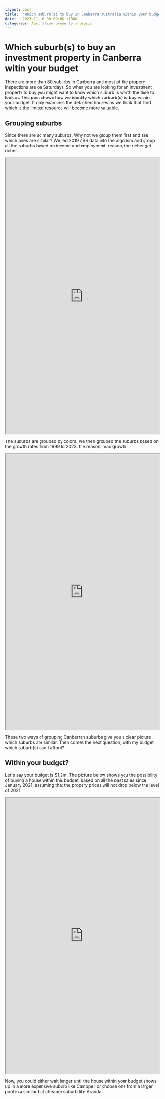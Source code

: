 ```yaml
---
layout: post
title:  "Which suburb(s) to buy in Canberra Australia within your budget"
date:   2023-11-10 08:09:06 +1000
categories: Australian property analysis
---
```

# Which suburb(s) to buy an investment property in Canberra witin your budget

There are more than 80 suburbs in Canberra and most of the propery inspections are on Saturdays. So when you are looking for an investment property to buy you might want to know which suburb is worth the time to look at. This post shows how we identify which surburb(s) to buy within your budget. It only examines the detached houses as we think that land which is the limited resource will become more valuable. 

## Grouping suburbs

Since there are so many suburbs. Why not we group them first and see which ones are similar? We fed 2019 ABS data into the algorism and group all the suburbs based on income and employment. reason, the richer get richer. 

<iframe src="https://nilnought.github.io/plots/clustering_incomesource_employments_2019_NC13.html" width="100%" height="900"></iframe>

The suburbs are grouped by colors.
We then grouped the suburbs based on the growth rates from 1999 to 2023. the reason, max growth

<iframe src="https://nilnought.github.io/plots/clustering_gr_NC12_FM50.html" width="100%" height="900"></iframe>


These two ways of grouping Canberran suburbs give you a clear picture which suburbs are similar. Then comes the next question, with my budget which suburb(s) can I afford?  

## Within your budget?

Let's say your budget is $1.2m. The picture below shows you the possibility of buying a house within this budget, based on all the past sales since January 2021, assuming that the propery prices will not drop below the level of 2021. 

<iframe src="https://nilnought.github.io/plots/clustering_gr_NC12_FM50.html" width="100%" height="900"></iframe>

Now, you could either wait longer until the house within your budget shows up in a more expensive suburb like Cambpell or choose one from a larger pool in a similar but cheaper suburb like Aranda. 

 
